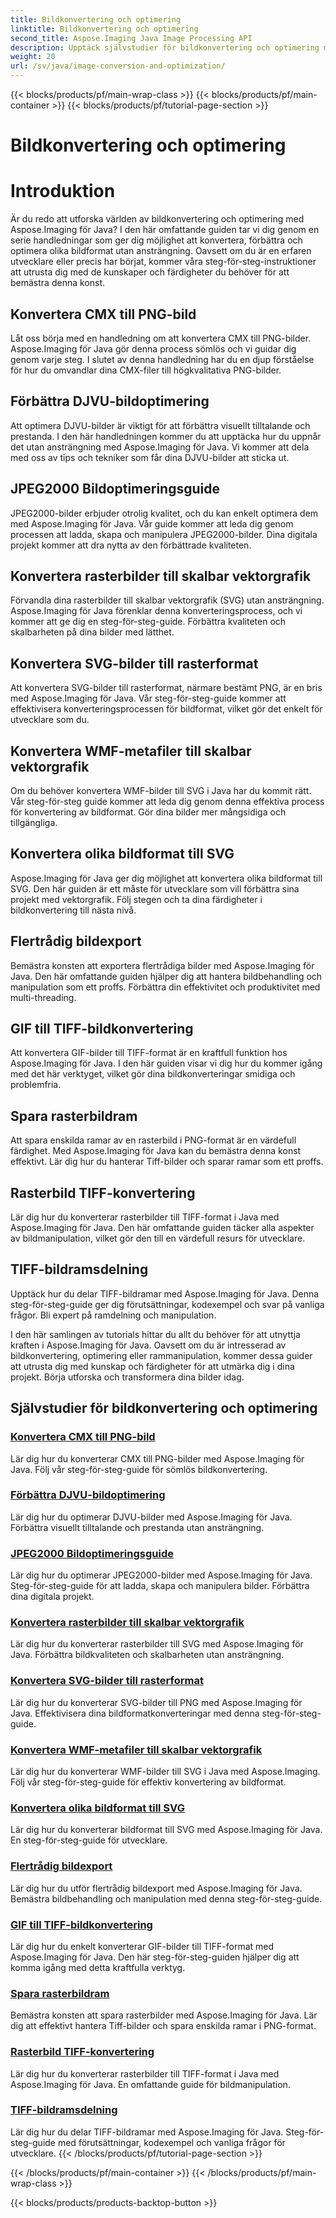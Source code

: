 ```yaml
---
title: Bildkonvertering och optimering
linktitle: Bildkonvertering och optimering
second_title: Aspose.Imaging Java Image Processing API
description: Upptäck självstudier för bildkonvertering och optimering med Aspose.Imaging för Java. Lär dig hur du enkelt konverterar, förbättrar och optimerar olika bildformat.
weight: 20
url: /sv/java/image-conversion-and-optimization/
---
```


{{< blocks/products/pf/main-wrap-class >}}
{{< blocks/products/pf/main-container >}}
{{< blocks/products/pf/tutorial-page-section >}}

# Bildkonvertering och optimering


# Introduktion

Är du redo att utforska världen av bildkonvertering och optimering med Aspose.Imaging för Java? I den här omfattande guiden tar vi dig genom en serie handledningar som ger dig möjlighet att konvertera, förbättra och optimera olika bildformat utan ansträngning. Oavsett om du är en erfaren utvecklare eller precis har börjat, kommer våra steg-för-steg-instruktioner att utrusta dig med de kunskaper och färdigheter du behöver för att bemästra denna konst.

## Konvertera CMX till PNG-bild

Låt oss börja med en handledning om att konvertera CMX till PNG-bilder. Aspose.Imaging för Java gör denna process sömlös och vi guidar dig genom varje steg. I slutet av denna handledning har du en djup förståelse för hur du omvandlar dina CMX-filer till högkvalitativa PNG-bilder.

## Förbättra DJVU-bildoptimering

Att optimera DJVU-bilder är viktigt för att förbättra visuellt tilltalande och prestanda. I den här handledningen kommer du att upptäcka hur du uppnår det utan ansträngning med Aspose.Imaging för Java. Vi kommer att dela med oss av tips och tekniker som får dina DJVU-bilder att sticka ut.

## JPEG2000 Bildoptimeringsguide

JPEG2000-bilder erbjuder otrolig kvalitet, och du kan enkelt optimera dem med Aspose.Imaging för Java. Vår guide kommer att leda dig genom processen att ladda, skapa och manipulera JPEG2000-bilder. Dina digitala projekt kommer att dra nytta av den förbättrade kvaliteten.

## Konvertera rasterbilder till skalbar vektorgrafik

Förvandla dina rasterbilder till skalbar vektorgrafik (SVG) utan ansträngning. Aspose.Imaging för Java förenklar denna konverteringsprocess, och vi kommer att ge dig en steg-för-steg-guide. Förbättra kvaliteten och skalbarheten på dina bilder med lätthet.

## Konvertera SVG-bilder till rasterformat

Att konvertera SVG-bilder till rasterformat, närmare bestämt PNG, är en bris med Aspose.Imaging för Java. Vår steg-för-steg-guide kommer att effektivisera konverteringsprocessen för bildformat, vilket gör det enkelt för utvecklare som du.

## Konvertera WMF-metafiler till skalbar vektorgrafik

Om du behöver konvertera WMF-bilder till SVG i Java har du kommit rätt. Vår steg-för-steg guide kommer att leda dig genom denna effektiva process för konvertering av bildformat. Gör dina bilder mer mångsidiga och tillgängliga.

## Konvertera olika bildformat till SVG

Aspose.Imaging för Java ger dig möjlighet att konvertera olika bildformat till SVG. Den här guiden är ett måste för utvecklare som vill förbättra sina projekt med vektorgrafik. Följ stegen och ta dina färdigheter i bildkonvertering till nästa nivå.

## Flertrådig bildexport

Bemästra konsten att exportera flertrådiga bilder med Aspose.Imaging för Java. Den här omfattande guiden hjälper dig att hantera bildbehandling och manipulation som ett proffs. Förbättra din effektivitet och produktivitet med multi-threading.

## GIF till TIFF-bildkonvertering

Att konvertera GIF-bilder till TIFF-format är en kraftfull funktion hos Aspose.Imaging för Java. I den här guiden visar vi dig hur du kommer igång med det här verktyget, vilket gör dina bildkonverteringar smidiga och problemfria.

## Spara rasterbildram

Att spara enskilda ramar av en rasterbild i PNG-format är en värdefull färdighet. Med Aspose.Imaging för Java kan du bemästra denna konst effektivt. Lär dig hur du hanterar Tiff-bilder och sparar ramar som ett proffs.

## Rasterbild TIFF-konvertering

Lär dig hur du konverterar rasterbilder till TIFF-format i Java med Aspose.Imaging för Java. Den här omfattande guiden täcker alla aspekter av bildmanipulation, vilket gör den till en värdefull resurs för utvecklare.

## TIFF-bildramsdelning

Upptäck hur du delar TIFF-bildramar med Aspose.Imaging för Java. Denna steg-för-steg-guide ger dig förutsättningar, kodexempel och svar på vanliga frågor. Bli expert på ramdelning och manipulation.

I den här samlingen av tutorials hittar du allt du behöver för att utnyttja kraften i Aspose.Imaging för Java. Oavsett om du är intresserad av bildkonvertering, optimering eller rammanipulation, kommer dessa guider att utrusta dig med kunskap och färdigheter för att utmärka dig i dina projekt. Börja utforska och transformera dina bilder idag.
## Självstudier för bildkonvertering och optimering
### [Konvertera CMX till PNG-bild](./convert-cmx-to-png-image/)
Lär dig hur du konverterar CMX till PNG-bilder med Aspose.Imaging för Java. Följ vår steg-för-steg-guide för sömlös bildkonvertering.
### [Förbättra DJVU-bildoptimering](./improve-djvu-image-optimization/)
Lär dig hur du optimerar DJVU-bilder med Aspose.Imaging för Java. Förbättra visuellt tilltalande och prestanda utan ansträngning.
### [JPEG2000 Bildoptimeringsguide](./jpeg2000-image-optimization-guide/)
Lär dig hur du optimerar JPEG2000-bilder med Aspose.Imaging för Java. Steg-för-steg-guide för att ladda, skapa och manipulera bilder. Förbättra dina digitala projekt.
### [Konvertera rasterbilder till skalbar vektorgrafik](./convert-raster-images-to-scalable-vector-graphics/)
Lär dig hur du konverterar rasterbilder till SVG med Aspose.Imaging för Java. Förbättra bildkvaliteten och skalbarheten utan ansträngning.
### [Konvertera SVG-bilder till rasterformat](./convert-svg-images-to-raster-format/)
Lär dig hur du konverterar SVG-bilder till PNG med Aspose.Imaging för Java. Effektivisera dina bildformatkonverteringar med denna steg-för-steg-guide.
### [Konvertera WMF-metafiler till skalbar vektorgrafik](./convert-wmf-metafiles-to-scalable-vector-graphics/)
Lär dig hur du konverterar WMF-bilder till SVG i Java med Aspose.Imaging. Följ vår steg-för-steg-guide för effektiv konvertering av bildformat.
### [Konvertera olika bildformat till SVG](./convert-various-image-formats-to-svg/)
Lär dig hur du konverterar bildformat till SVG med Aspose.Imaging för Java. En steg-för-steg-guide för utvecklare.
### [Flertrådig bildexport](./multi-threaded-image-export/)
Lär dig hur du utför flertrådig bildexport med Aspose.Imaging för Java. Bemästra bildbehandling och manipulation med denna steg-för-steg-guide.
### [GIF till TIFF-bildkonvertering](./gif-to-tiff-image-conversion/)
Lär dig hur du enkelt konverterar GIF-bilder till TIFF-format med Aspose.Imaging för Java. Den här steg-för-steg-guiden hjälper dig att komma igång med detta kraftfulla verktyg.
### [Spara rasterbildram](./raster-image-frame-saving/)
Bemästra konsten att spara rasterbilder med Aspose.Imaging för Java. Lär dig att effektivt hantera Tiff-bilder och spara enskilda ramar i PNG-format.
### [Rasterbild TIFF-konvertering](./raster-image-tiff-conversion/)
Lär dig hur du konverterar rasterbilder till TIFF-format i Java med Aspose.Imaging för Java. En omfattande guide för bildmanipulation.
### [TIFF-bildramsdelning](./tiff-image-frame-splitting/)
Lär dig hur du delar TIFF-bildramar med Aspose.Imaging för Java. Steg-för-steg-guide med förutsättningar, kodexempel och vanliga frågor för utvecklare.
{{< /blocks/products/pf/tutorial-page-section >}}

{{< /blocks/products/pf/main-container >}}
{{< /blocks/products/pf/main-wrap-class >}}

{{< blocks/products/products-backtop-button >}}
